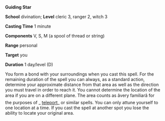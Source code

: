  **Guiding Star**

**School** divination; **Level** cleric 3, ranger 2, witch 3

**Casting Time** 1 minute

**Components** V, S, M (a spool of thread or string)

**Range** personal

**Target** you

**Duration** 1 day/level (D)

You form a bond with your surroundings when you cast this spell. For the remaining duration of the spell you can always, as a standard action, determine your approximate distance from that area as well as the direction you must travel in order to reach it. You cannot determine the location of the area if you are on a different plane. The area counts as âvery familiarâ for the purposes of _ [teleport](../../spells/teleport.html#_teleport)_ or similar spells. You can only attune yourself to one location at a time. If you cast the spell at another spot you lose the ability to locate your original area.


